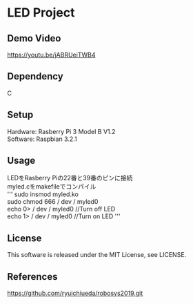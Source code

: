 # LED Project
## Demo Video
https://youtu.be/jABRUeiTWB4
## Dependency 
C
## Setup
Hardware: Rasberry Pi 3 Model B V1.2  
Software: Raspbian 3.2.1
## Usage
LEDをRasberry Piの22番と39番のピンに接続  
myled.cをmakefileでコンパイル  
'''
    sudo insmod myled.ko  
    sudo chmod 666 / dev / myled0  
echo 0> / dev / myled0  //Turn off LED  
echo 1> / dev / myled0  //Turn on LED 
'''
    


## License
This software is released under the MIT License, see LICENSE.
## References
https://github.com/ryuichiueda/robosys2019.git
